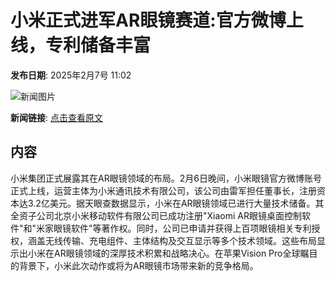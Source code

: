# 小米正式进军AR眼镜赛道:官方微博上线，专利储备丰富

**发布日期**: 2025年2月7号 11:02

![新闻图片](https://pic.chinaz.com/picmap/thumb/202410241413582463_0.jpg)

**新闻链接**: [点击查看原文](https://www.aibase.com/zh/news/15131)

## 内容

小米集团正式展露其在AR眼镜领域的布局。2月6日晚间，小米眼镜官方微博账号正式上线，运营主体为小米通讯技术有限公司，该公司由雷军担任董事长，注册资本达3.2亿美元。据天眼查数据显示，小米在AR眼镜领域已进行大量技术储备。其全资子公司北京小米移动软件有限公司已成功注册"Xiaomi AR眼镜桌面控制软件"和"米家眼镜软件"等著作权。同时，公司已申请并获得上百项眼镜相关专利授权，涵盖无线传输、充电组件、主体结构及交互显示等多个技术领域。这些布局显示出小米在AR眼镜领域的深厚技术积累和战略决心。在苹果Vision Pro全球瞩目的背景下，小米此次动作或将为AR眼镜市场带来新的竞争格局。
